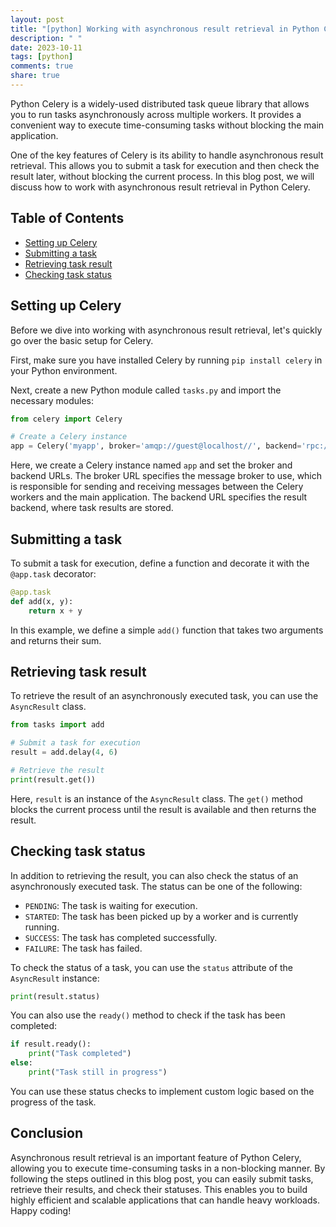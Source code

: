 ```yaml
---
layout: post
title: "[python] Working with asynchronous result retrieval in Python Celery"
description: " "
date: 2023-10-11
tags: [python]
comments: true
share: true
---
```


Python Celery is a widely-used distributed task queue library that allows you to run tasks asynchronously across multiple workers. It provides a convenient way to execute time-consuming tasks without blocking the main application.

One of the key features of Celery is its ability to handle asynchronous result retrieval. This allows you to submit a task for execution and then check the result later, without blocking the current process. In this blog post, we will discuss how to work with asynchronous result retrieval in Python Celery.

## Table of Contents
- [Setting up Celery](#setting-up-celery)
- [Submitting a task](#submitting-a-task)
- [Retrieving task result](#retrieving-task-result)
- [Checking task status](#checking-task-status)

## Setting up Celery

Before we dive into working with asynchronous result retrieval, let's quickly go over the basic setup for Celery. 

First, make sure you have installed Celery by running `pip install celery` in your Python environment.

Next, create a new Python module called `tasks.py` and import the necessary modules:

```python
from celery import Celery

# Create a Celery instance
app = Celery('myapp', broker='amqp://guest@localhost//', backend='rpc://')
```

Here, we create a Celery instance named `app` and set the broker and backend URLs. The broker URL specifies the message broker to use, which is responsible for sending and receiving messages between the Celery workers and the main application. The backend URL specifies the result backend, where task results are stored.

## Submitting a task

To submit a task for execution, define a function and decorate it with the `@app.task` decorator:

```python
@app.task
def add(x, y):
    return x + y
```

In this example, we define a simple `add()` function that takes two arguments and returns their sum.

## Retrieving task result

To retrieve the result of an asynchronously executed task, you can use the `AsyncResult` class.

```python
from tasks import add

# Submit a task for execution
result = add.delay(4, 6)

# Retrieve the result
print(result.get())
```

Here, `result` is an instance of the `AsyncResult` class. The `get()` method blocks the current process until the result is available and then returns the result.

## Checking task status

In addition to retrieving the result, you can also check the status of an asynchronously executed task. The status can be one of the following:

- `PENDING`: The task is waiting for execution.
- `STARTED`: The task has been picked up by a worker and is currently running.
- `SUCCESS`: The task has completed successfully.
- `FAILURE`: The task has failed.

To check the status of a task, you can use the `status` attribute of the `AsyncResult` instance:

```python
print(result.status)
```

You can also use the `ready()` method to check if the task has been completed:

```python
if result.ready():
    print("Task completed")
else:
    print("Task still in progress")
```

You can use these status checks to implement custom logic based on the progress of the task.

## Conclusion

Asynchronous result retrieval is an important feature of Python Celery, allowing you to execute time-consuming tasks in a non-blocking manner. By following the steps outlined in this blog post, you can easily submit tasks, retrieve their results, and check their statuses. This enables you to build highly efficient and scalable applications that can handle heavy workloads. Happy coding!
